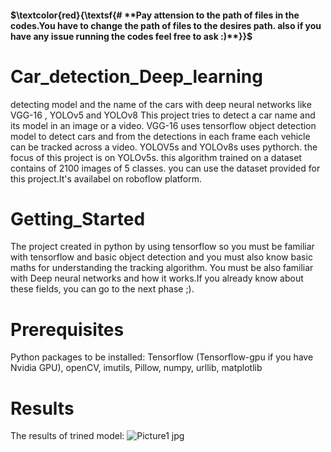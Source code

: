 #### $\textcolor{red}{\textsf{# **Pay attension to the path of files in the codes.You have to change the path of files to the desires path. also if you have any issue running the codes feel free to ask :)**}}$

# Car_detection_Deep_learning
detecting model and the name of the cars with deep neural networks like VGG-16 , YOLOv5 and YOLOv8
This project tries to detect a car name and its model in an image or a video. VGG-16 uses tensorflow object detection model to detect cars and from the detections in each frame each vehicle can be tracked across a video. YOLOV5s and YOLOv8s uses pythorch.
the focus of this project is on YOLOv5s. this algorithm trained on a dataset contains of 2100 images of 5 classes. you can use the dataset provided for this project.It's availabel on roboflow platform.

# Getting_Started
The project created in python by using tensorflow so you must be familiar with tensorflow and basic object detection and you must also know basic maths for understanding the tracking algorithm. You must be also familiar with Deep neural networks and how it works.If you already know about these fields, you can go to the next phase ;).

# Prerequisites
Python packages to be installed:
Tensorflow (Tensorflow-gpu if you have Nvidia GPU), openCV, imutils, Pillow, numpy, urllib, matplotlib

# Results
The results of trined model:
![Picture1 jpg](https://github.com/CWLeonis/Car_detection_Deep_learning/assets/144675525/ec47f653-8c8d-4846-8063-8f04ec7650d9)

